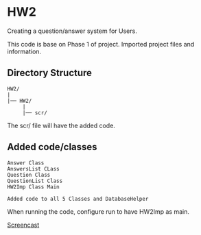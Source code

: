# HW2
Creating a question/answer system for Users.

This code is base on Phase 1 of project.
Imported project files and information. 

## Directory Structure
```
HW2/
|
|── HW2/
     |
     |── scr/
```     
The scr/ file will have the added code.

 ## Added code/classes
 ```
Answer Class
AnswersList CLass
Question Class
QuestionList Class
HW2Imp Class Main

Added code to all 5 Classes and DatabaseHelper
```
When running the code, configure run to have HW2Imp as main.

[Screencast]()


